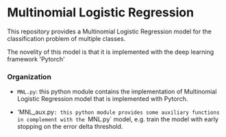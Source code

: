 # Multinomial Logistic Regression

This repository provides a Multinomial Logistic Regression model for the classification problem of multiple classes.

The novelity of this model is that it is implemented with the deep learning framework 'Pytorch'

### Organization

- `MNL.py`: this python module contains the implementation of Multinomial Logistic Regression model that is implemented with Pytorch.

- 'MNL_aux.py`: this python module provides some auxiliary functions in complement with the `MNL.py` model, e.g. train the model with early stopping on the error delta threshold.

